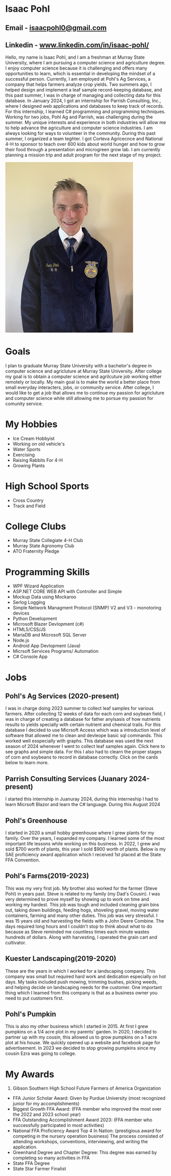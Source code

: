 # Isaac Pohl
## Email - isaacpohl0@gmail.com
## Linkedin - www.linkedin.com/in/isaac-pohl/
Hello, my name is Isaac Pohl, and I am a freshman at Murray State University, where I am pursuing a computer science and agriculture degree. I enjoy computer science because it is challenging and offers many opportunities to learn, which is essential in developing the mindset of a successful person. Currently, I am employed at Pohl's Ag Services, a company that helps farmers analyze crop yields. Two summers ago, I helped design and implement a leaf sample record-keeping database, and this past summer, I was in charge of managing and collecting data for this database. In January 2024, I got an internship for Parrish Consulting, Inc., where I designed web applications and databases to keep track of records. For this internship, I learned C# programming and programming techniques. Working for two jobs, Pohl Ag and Parrish, was challenging during the summer. My unique interests and experience in both industries will allow me to help advance the agriculture and computer science industries. I am always looking for ways to volunteer in the community. During this past summer, I organized a team teghter. I got Corteva Agricecnce and National 4-H to sponsor to teach over 600 kids about world hunger and how to grow their food through a presentation and microgreen grow lab. I am currently planning a mission trip and adult program for the next stage of my project. 

<img src="myPhoto.jpeg" alt="isolated" width="400"/>



# Goals
I plan to graduate Murray State University with a bachelor's degree in computer science and agricluture at Murray State University. After college my goal is to obtain a computer science and agrilcuture job working either remotely or locally. My main goal is to make the world a better place from small everyday interacters, jobs, or community service. After college, I would like to get a job that allows me to continue my passion for agricluture and computer science while still allowing me to porsue my passion for comunity service. 

# My Hobbies 
* Ice Cream Hobbyist
* Working on old vehicle's
* Water Sports
* Exercising
* Raising Rabbits For 4-H
* Growing Plants

# High School Sports 
* Cross Country
* Track and Field

# College Clubs 
* Murray State Collegiate 4-H Club	
* Murray State Agronomy Club
* ATO Fraternity Pledge

# Programming Skills
*   WPF Wizard Application
*   ASP.NET CORE WEB API with Controller and Simple
*   Mockup Data using Mockaroo
*   Serlog Logging
*   Simple Network Managment Protocol (SNMP) V2 and V3 - monotoring devices
*   Python Development
*   Microsoft Blazer Devlopment (c#)
*   HTML5/CSS/JS
*   MariaDB and Microsoft SQL Server
*   Node.js
*   Android App Devlopment (Java)
*   Micrsoft Services Programs/ Automation
*   C# Console App

# Jobs
## Pohl's Ag Services (2020-present)
I was in charge doing 2023 summer to collect leaf samples for various farmers. After collecting 12 weeks of data for each corn and soybean field, I was in charge of creating a database for father anylsasis of how nutrients results to yields specially with certain nutrient and chemical trails. For this database I decided to use Micrsoft Access which was a introduction level of software that allowed me to clean and devleope basic sql commands. This worked well esspecially with graphs. This database was used the next season of 2024 whenever I went to collect leaf samples again. Click here to see graphs and simple data. For this I also had to clearn the proper stages of corn and soybeans to record in database correctly. Click on the cards below to learn more.



## Parrish Consulting Services (Juanary 2024-present)
I started this internship in Juanuray 2024, during this interneship I had to learn Micrsoft Blazor and learn the C# language. During this August 2024

## Pohl's Greenhouse
I started in 2020 a small hobby greenhouse where I grew plants for my family. Over the years, I expanded my company. I learned some of the most important life lessons while working on this business. In 2022, I grew and sold $700 worth of plants, this year I sold $900 worth of plants. Below is my SAE proficiency award application which I received 1st placed at the State FFA Convention.

## Pohl's Farms(2019-2023)
This was my very first job. My brother also worked for the farmer (Steve Pohl) in years past. Steve is related to my family (my Dad's Cousin). I was very determined to prove myself by showing up to work on time and working my hardest. This job was tough and included cleaning grain bins out, taking down buildings, feeding hogs, shoveling gravel, moving water containers, farming and many other duties. This job was very stressful. I was 15 years old and harvesting the fields with a John Deere Combine. The days required long hours and I couldn't stop to think about what to do because as Steve reminded me countless times each minute wastes hundreds of dollars. Along with harvesting, I operated the grain cart and cultivator.

## Kuester Landscaping(2019-2020)
These are the years in which I worked for a landscaping company. This company was small but required hard work and dedication especially on hot days. My tasks included push mowing, trimming bushes, picking weeds, and helping decide on landscaping needs for the customer. One important thing which I learned from this company is that as a business owner you need to put customers first.

## Pohl's Pumpkin
This is also my other business which I started in 2015. At first I grew pumpkins on a 1/4 acre plot in my parents' garden. In 2020, I decided to partner up with my cousin, this allowed us to grow pumpkins on a 1 acre plot at his house. We quickly opened up a website and facebook page for advertisement. In 2023 we decided to stop growing pumpkins since my cousin Ezra was going to college.

# My Awards
1. Gibson Southern High School Future Farmers of America Organization
- FFA Junior Scholar Award: Given by Purdue University (most recognized junior for my accomplishments)
- Biggest Growth FFA Award: (FFA member who improved the most over the 2022 and 2023 school year)
- FFA Outstanding Accomplishment Award 2023: (FFA member who successfully participated in most activities)
- National FFA Proficiency Award Top 4 In Nation: (prestigious award for competing in the nursery operation business) The process consisted of attending workshops, conventions, interviewing, and writing the application.
- Greenhand Degree and Chapter Degree: This degree was earned by completing so many activities in FFA
- State FFA Degree
- State Star Farmer Finalist




